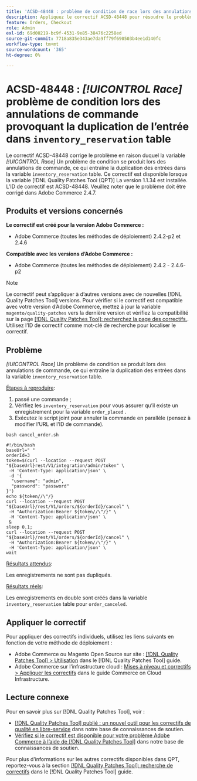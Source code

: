 ```yaml
---
title: 'ACSD-48448 : problème de condition de race lors des annulations de commande, provoquant une entrée dupliquée dans la table inventory_reservation'
description: Appliquez le correctif ACSD-48448 pour résoudre le problème de performances d’Adobe Commerce en raison duquel le problème de condition de concurrence se produit lors des annulations de commande, ce qui entraîne des entrées dupliquées dans la table inventory_reserve.
feature: Orders, Checkout
role: Admin
exl-id: 69d00219-bc9f-4531-9e85-38476c2258ed
source-git-commit: 7718a835e343ae7da9ff79f690503b4ee1d140fc
workflow-type: tm+mt
source-wordcount: '365'
ht-degree: 0%

---
```


# ACSD-48448 : *[!UICONTROL Race]* problème de condition lors des annulations de commande provoquant la duplication de l’entrée dans `inventory_reservation` table

Le correctif ACSD-48448 corrige le problème en raison duquel la variable *[!UICONTROL Race]* Un problème de condition se produit lors des annulations de commande, ce qui entraîne la duplication des entrées dans la variable `inventory_reservation` table. Ce correctif est disponible lorsque la variable [!DNL Quality Patches Tool (QPT)] La version 1.1.34 est installée. L’ID de correctif est ACSD-48448. Veuillez noter que le problème doit être corrigé dans Adobe Commerce 2.4.7.

## Produits et versions concernés

**Le correctif est créé pour la version Adobe Commerce :**

* Adobe Commerce (toutes les méthodes de déploiement) 2.4.2-p2 et 2.4.6

**Compatible avec les versions d’Adobe Commerce :**

* Adobe Commerce (toutes les méthodes de déploiement) 2.4.2 - 2.4.6-p2

>[!NOTE]
>
>Le correctif peut s’appliquer à d’autres versions avec de nouvelles [!DNL Quality Patches Tool] versions. Pour vérifier si le correctif est compatible avec votre version d’Adobe Commerce, mettez à jour la variable `magento/quality-patches` vers la dernière version et vérifiez la compatibilité sur la page [[!DNL Quality Patches Tool]: recherchez la page des correctifs.](https://experienceleague.adobe.com/tools/commerce-quality-patches/index.html). Utilisez l’ID de correctif comme mot-clé de recherche pour localiser le correctif.

## Problème

*[!UICONTROL Race]* Un problème de condition se produit lors des annulations de commande, ce qui entraîne la duplication des entrées dans la variable `inventory_reservation` table.

<u>Étapes à reproduire</u>:

1. passé une commande ;
1. Vérifiez les `inventory_reservation` pour vous assurer qu’il existe un enregistrement pour la variable `order_placed` .
1. Exécutez le script joint pour annuler la commande en parallèle (pensez à modifier l’URL et l’ID de commande).

`bash cancel_order.sh`

```
#!/bin/bash
baseUrl=" "
orderId=3
token=$(curl --location --request POST "${baseUrl}rest/V1/integration/admin/token" \
 -H 'Content-Type: application/json' \
 -d '{
  "username": "admin",
  "password": "password"
}')
echo ${token//\"/}
curl --location --request POST "${baseUrl}/rest/V1/orders/${orderId}/cancel" \
 -H "Authorization:Bearer ${token//\"/}" \
 -H 'Content-Type: application/json' \
 &
sleep 0.1;
curl --location --request POST "${baseUrl}/rest/V1/orders/${orderId}/cancel" \
 -H "Authorization:Bearer ${token//\"/}" \
 -H 'Content-Type: application/json' \
wait
```

<u>Résultats attendus</u>:

Les enregistrements ne sont pas dupliqués.

<u>Résultats réels</u>:

Les enregistrements en double sont créés dans la variable `inventory_reservation` table pour `order_canceled`.

## Appliquer le correctif

Pour appliquer des correctifs individuels, utilisez les liens suivants en fonction de votre méthode de déploiement :

* Adobe Commerce ou Magento Open Source sur site : [[!DNL Quality Patches Tool] > Utilisation](https://experienceleague.adobe.com/docs/commerce-operations/tools/quality-patches-tool/usage.html) dans le [!DNL Quality Patches Tool] guide.
* Adobe Commerce sur l’infrastructure cloud : [Mises à niveau et correctifs > Appliquer les correctifs](https://experienceleague.adobe.com/docs/commerce-cloud-service/user-guide/develop/upgrade/apply-patches.html) dans le guide Commerce on Cloud Infrastructure.

## Lecture connexe

Pour en savoir plus sur [!DNL Quality Patches Tool], voir :

* [[!DNL Quality Patches Tool] publié : un nouvel outil pour les correctifs de qualité en libre-service](/help/announcements/adobe-commerce-announcements/magento-quality-patches-released-new-tool-to-self-serve-quality-patches.md) dans notre base de connaissances de soutien.
* [Vérifiez si le correctif est disponible pour votre problème Adobe Commerce à l’aide de [!DNL Quality Patches Tool]](/help/support-tools/patches-available-in-qpt-tool/check-patch-for-magento-issue-with-magento-quality-patches.md) dans notre base de connaissances de soutien.

Pour plus d’informations sur les autres correctifs disponibles dans QPT, reportez-vous à la section [[!DNL Quality Patches Tool]: recherche de correctifs](https://experienceleague.adobe.com/tools/commerce-quality-patches/index.html) dans le [!DNL Quality Patches Tool] guide.
